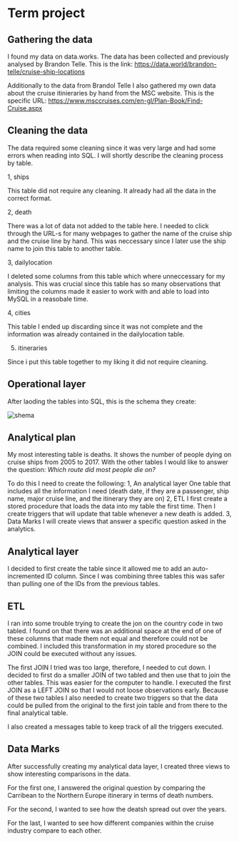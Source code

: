 # Term project

## Gathering the data

I found my data on data.works.
The data has been collected and previously analysed by Brandon Telle.
This is the link: https://data.world/brandon-telle/cruise-ship-locations

Additionally to the data from Brandol Telle I also gathered my own data about the cruise itinieraries by hand from the MSC website.
This is the specific URL: https://www.msccruises.com/en-gl/Plan-Book/Find-Cruise.aspx

## Cleaning the data

The data required some cleaning  since it was very large and had some errors when reading into SQL.
I will shortly describe the cleaning process by table.

1, ships

This table did not require any cleaning. It already had all the data in the correct format.

2, death

There was a lot of data not added to the table here. I needed to click through the URL-s for many webpages to gather the name of the cruise ship and the cruise line by hand. This was neccessary since I later use the ship name to join this table to another table.

3, dailylocation

I deleted some columns from this table which where unneccessary for my analysis. This was crucial since this table has so many observations that limiting the columns made it easier to work with and able to load into MySQL in a reasobale time.

4, cities

This table I ended up discarding since it was not complete and the information was already contained in the dailylocation table.

5. itineraries

Since i put this table together to my liking it did not require cleaning.

## Operational layer

After laoding the tables into SQL, this is the schema they create:

![shema](shema.png)

## Analytical plan

My most interesting table is deaths. It shows the number of people dying on cruise ships from 2005 to 2017.
With the other tables I would like to answer the question:
*Which route did most people die on?*

To do this I need to create the following:
1, An analytical layer 
One table that includes all the information I need (death date, if they are a passenger, ship name, major cruise line, and the itinerary they are on)
2, ETL
I first create a stored procedure that loads the data into my table the first time.
Then I create triggers that will update that table whenever a new death is added.
3, Data Marks
I will create views that answer a specific question asked in the analytics.

## Analytical layer

I decided to first create the table since it allowed me to add an auto-incremented ID column. Since I was combining three tables this was safer than pulling one of the IDs from the previous tables.


## ETL

I ran into some trouble trying to create the jon on the country code in two tabled. I found on that there was an additional space at the end of one of these columns that made them not equal and therefore could not be combined. I included this transformation in my stored procedure so the JOIN could be executed without any issues.

The first JOIN I tried was too large, therefore, I needed to cut down. I decided to first do a smaller JOIN of two tabled and then use that to join the other tables. This was easier for the computer to handle. I executed the first JOIN as a LEFT JOIN so that I would not loose observations early.
Because of these two tables I also needed to create two triggers so that the data could be pulled from the original to the first join table and from there to the final analytical table.

I also created a messages table to keep track of all the triggers executed.

## Data Marks

After successfully creating my analytical data layer, I created three views to show interesting comparisons in the data.

For the first one, I answered the original question by comparing the Carribean to the Northern Europe itinerary in terms of death numbers.

For the second, I wanted to see how the deatsh spread out over the years.

For the last, I wanted to see how different companies within the cruise industry compare to each other.


